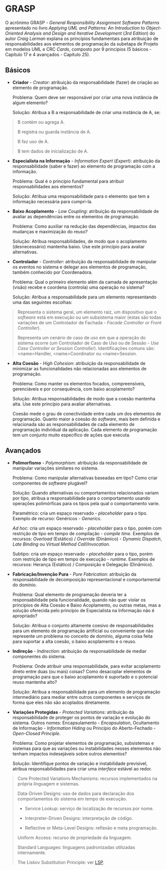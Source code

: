 # GRASP

O acrônimo GRASP - _General Responsibility Assignment Software Patterns_ apresentado no livro _Applying UML and Patterns: An Introduction to Object-Oriented Analysis and Design and Iterative Development_ (_3rd Edition_) do autor _Craig Larman_ explana os princípios fundamentais para atribuição de responsabilidades aos elementos de programação da subetapa de Projeto em modelos UML e CRC _Cards_, composto por 9 princípios (5 básicos - Capítulo 17 e 4 avançados - Capítulo 25).

## Básicos

* **Criador** - _Creator_: atribuição da responsabilidade (fazer) de criação ao elemento de programação.

  Problema: Quem deve ser responsável por criar uma nova instância de algum elemento?

  Solução: Atribua a B a responsabilidade de criar uma instância de A, se:

> B contém ou agrega A.
>
> B registra ou guarda instância de A.
>
> B faz uso de A.
>
> B tem dados de inicialização de A.

* **Especialista na Informação** - _Information Expert_ (_Expert_): atribuição da responsabilidade (saber e fazer) ao elemento de programação com a informação.

  Problema: Qual é o princípio fundamental para atribuir responsabilidades aos elementos?

  Solução: Atribua uma responsabilidade para o elemento que tem a informação necessária para cumpri-la.

* **Baixo Acoplamento** - _Low Coupling_: atribuição da responsabilidade de avaliar as dependências entre os elementos de programação.

  Problema: Como auxiliar na redução das dependências, impactos das mudanças e maximização do reuso?

  Solução: Atribua responsabilidades, de modo que o acoplamento (desnecessário) mantenha baixo. Use este princípio para avaliar alternativas.

* **Controlador** - _Controller_: atribuição da responsabilidade de manipular os eventos no sistema e delegar aos elementos de programação, também conhecido por Coordenadora.

  Problema: Qual o primeiro elemento além da camada de apresentação (visão) recebe e coordena (controla) uma operação no sistema?

  Solução: Atribua a responsabilidade para um elemento representando uma das seguintes escolhas:

> Representa o sistema geral, um elemento raiz, um dispositivo que o _software_ está em execução ou um subsistema maior (estas são todas variações de um Controlador de Fachada - _Facade Controller or Front Controller_).
>
> Representa um cenário de caso de uso em que a operação do sistema ocorre (um Controlador de Caso de Uso ou de Sessão - _Use Case Controller or Session Controller_). Identificações comuns são: &lt;name&gt;Handler, &lt;name&gt;Coordinator ou &lt;name&gt;Session.

* **Alta Coesão** - _High Cohesion_: atribuição da responsabilidade de minimizar as funcionalidades não relacionadas aos elementos de programação.

  Problema: Como manter os elementos focados, compreensíveis, gerenciáveis e por consequência, com baixo acoplamento?

  Solução: Atribua responsabilidades de modo que a coesão mantenha alta. Use este princípio para avaliar alternativas.

  Coesão mede o grau de conectividade entre cada um dos elementos de programação. Quanto maior a coesão do _software_, mais bem definida e relacionada são as responsabilidades de cada elemento de programação individual da aplicação. Cada elemento de programação tem um conjunto muito específico de ações que executa.

## Avançados

* **Polimorfismo** - _Polymorphism_: atribuição da responsabilidade de manipular variações similares no sistema.

  Problema: Como manipular alternativas baseadas em tipo? Como criar componentes de _software_ plugável?

  Solução: Quando alternativas ou comportamentos relacionados variam por tipo, atribua a responsabilidade para o comportamento usando operações polimórficas para os tipos pela qual o comportamento varie.

  Paramétrico: cria um espaço reservado - _placeholder_ para o tipo. Exemplo de recurso: Genéricos - _Generics_.

  _Ad hoc_: cria um espaço reservado - _placeholder_ para o tipo, porém com restrição de tipo em tempo de compilação - _compile time_. Exemplos de recursos: _Overload_ (Estático) / _Override_ (Dinâmico) - _Dynamic Dispatch_, _Late Binding_ ou _Virtual Method Call_/_Invocation_.

  Subtipo: cria um espaço reservado - _placeholder_ para o tipo, porém com restrição de tipo em tempo de execução - _runtime_. Exemplos de recursos: Herança (Estático) / Composição e Delegação (Dinâmico).

* **Fabricação/Invenção Pura** - _Pure Fabrication_: atribuição da responsabilidade de decomposição representacional e comportamental do domínio.

  Problema: Qual elemento de programação deveria ter a responsabilidade pela funcionalidade, quando não quer violar os princípios de Alta Coesão e Baixo Acoplamento, ou outras metas, mas a solução oferecida pelo princípio de Especialista na Informação não é apropriado?

  Solução: Atribua o conjunto altamente coesivo de responsabilidades para um elemento de programação artificial ou conveniente que não represente um problema no conceito de domínio, alguma coisa feita para suportar a alta coesão, o baixo acoplamento e o reuso.

* **Indireção** - _Indirection_: atribuição da responsabilidade de mediar componentes do sistema.

  Problema: Onde atribuir uma responsabilidade, para evitar acoplamento direto entre duas (ou mais) coisas? Como desacoplar elementos de programação para que o baixo acoplamento é suportado e o potencial reuso mantenha alto?

  Solução: Atribua a responsabilidade para um elemento de programação intermediário para mediar entre outros componentes e serviços de forma que eles não são acoplados diretamente.

* **Variações Protegidas** - _Protected Variations_: atribuição da responsabilidade de proteger os pontos de variação e evolução do sistema. Outros nomes: Encapsulamento - _Encapsulation_, Ocultamento de Informação - _Information Hiding_ ou Princípio do Aberto-Fechado - _Open-Closed Principle_.

  Problema: Como projetar elementos de programação, subsistemas e sistemas para que as variações ou instabilidades nesses elementos não tenham impactos indesejáveis sobre outros elementos?

  Solução: Identifique pontos de variação e instabilidade previsível, atribua responsabilidades para criar uma _interface_ estável ao redor.

> Core Protected Variations Mechanisms: recursos implementados na própria linguagem e sistemas.
>
> Data-Driven Designs: uso de dados para declaração dos comportamentos do sistema em tempo de execução.
>
> * Service Lookup: serviço de localização de recursos por nome.
>
> * Interpreter-Driven Designs: interpretação de código.
>
> * Reflective or Meta-Level Designs: reflexão e meta programação.
>
> Uniform Access: recurso de propriedade da linguagem.
>
> Standard Languages: linguagens padronizadas utilizadas internamente.
>
> The Liskov Substitution Principle: ver [LSP](solid.md).
